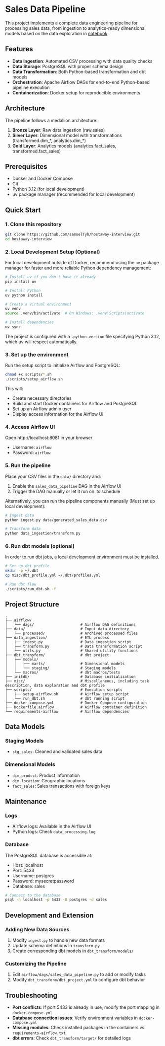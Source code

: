 # Sales Data Pipeline

This project implements a complete data engineering pipeline for processing sales data, from ingestion to analytics-ready dimensional models based on the data exploration in [notebook](./misc/exploration.ipynb).

## Features

- **Data Ingestion**: Automated CSV processing with data quality checks
- **Data Storage**: PostgreSQL with proper schema design
- **Data Transformation**: Both Python-based transformation and dbt models
- **Orchestration**: Apache Airflow DAGs for end-to-end Python-based pipeline execution
- **Containerization**: Docker setup for reproducible environments

## Architecture

The pipeline follows a medallion architecture:

1. **Bronze Layer**: Raw data ingestion (raw.sales)
2. **Silver Layer**: Dimensional model with transformations (transformed.dim_\*, analytics.dim_\*)
3. **Gold Layer**: Analytics models (analytics.fact_sales, transformed.fact_sales)

## Prerequisites

- Docker and Docker Compose
- Git
- Python 3.12 (for local development)
- uv package manager (recommended for local development)

## Quick Start

### 1. Clone this repository

```bash
git clone https://github.com/samuelTyh/hostaway-interview.git
cd hostaway-interview
```

### 2. Local Development Setup (Optional)

For local development outside of Docker, recommend using the `uv` package manager for faster and more reliable Python dependency management:

```bash
# Install uv if you don't have it already
pip install uv

# Install Python
uv python install

# Create a virtual environment
uv venv
source .venv/bin/activate  # On Windows: .venv\Scripts\activate

# Install dependencies
uv sync
```

The project is configured with a `.python-version` file specifying Python 3.12, which uv will respect automatically.

### 3. Set up the environment

Run the setup script to initialize Airflow and PostgreSQL:

```bash
chmod +x scripts/*.sh
./scripts/setup_airflow.sh
```

This will:
- Create necessary directories
- Build and start Docker containers for Airflow and PostgreSQL
- Set up an Airflow admin user
- Display access information for the Airflow UI

### 4. Access Airflow UI

Open http://localhost:8081 in your browser
- Username: `airflow`
- Password: `airflow`

### 5. Run the pipeline

Place your CSV files in the `data/` directory and:

1. Enable the `sales_data_pipeline` DAG in the Airflow UI
2. Trigger the DAG manually or let it run on its schedule

Alternatively, you can run the pipeline components manually (Must set up local development):

```bash
# Ingest data
python ingest.py data/generated_sales_data.csv

# Transform data
python data_ingestion/transform.py
```

### 6. Run dbt models (optional)
In order to run dbt jobs, a local development environment must be installed.

```bash
# Set up dbt profile
mkdir -p ~/.dbt
cp misc/dbt_profile.yml ~/.dbt/profiles.yml

# Run dbt flow
./scripts/run_dbt.sh -f
```

## Project Structure

```
.
├── airflow/
│   └── dags/                     # Airflow DAG definitions
├── data/                         # Input data directory
│   └── processed/                # Archived processed files
├── data_ingestion/               # ETL process
│   ├── ingest.py                 # Data ingestion script
│   ├── transform.py              # Data transformation script
│   └── utils.py                  # Shared utility functions
├── dbt_transform/                # dbt project
│   ├── models/
│   │   ├── marts/                # Dimensional models
│   │   └── staging/              # Staging models
│   └── macros/                   # dbt macros/tests
├── initdb/                       # Database initialization
├── misc/                         # Miscellaneous, including task description, data exploration and dbt profile
├── scripts/                      # Execution scripts
│   ├── setup-airflow.sh          # Airflow setup script
│   └── run_dbt.sh                # dbt running script
├── docker-compose.yml            # Docker Compose configuration
├── Dockerfile.airflow            # Airflow container definition
└── requirements-airflow          # Airflow dependencies
```

## Data Models

### Staging Models

- `stg_sales`: Cleaned and validated sales data

### Dimensional Models

- `dim_product`: Product information
- `dim_location`: Geographic locations
- `fact_sales`: Sales transactions with foreign keys

## Maintenance

### Logs

- Airflow logs: Available in the Airflow UI
- Python logs: Check `data_processing.log`

### Database

The PostgreSQL database is accessible at:
- Host: localhost
- Port: 5433
- Username: postgres
- Password: mysecretpassword
- Database: sales

```bash
# Connect to the database
psql -h localhost -p 5433 -U postgres -d sales
```

## Development and Extension

### Adding New Data Sources

1. Modify `ingest.py` to handle new data formats
2. Update schema definitions in `transform.py`
3. Create corresponding dbt models in `dbt_transform/models/`

### Customizing the Pipeline

1. Edit `airflow/dags/sales_data_pipeline.py` to add or modify tasks
2. Modify `dbt_transform/dbt_project.yml` to configure dbt behavior

## Troubleshooting

- **Port conflicts**: If port 5433 is already in use, modify the port mapping in `docker-compose.yml`
- **Database connection issues**: Verify environment variables in `docker-compose.yml`
- **Missing modules**: Check installed packages in the containers vs `requirements-airflow.txt`
- **dbt errors**: Check `dbt_transform/target/` for detailed logs
